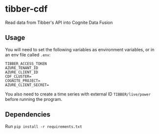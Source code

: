 # tibber-cdf
Read data from Tibber's API into Cognite Data Fusion

## Usage
You will need to set the following variables as environment variables, or in an env file called `.env`:
```
TIBBER_ACCESS_TOKEN
AZURE_TENANT_ID
AZURE_CLIENT_ID
CDF_CLUSTER=
COGNITE_PROJECT=
AZURE_CLIENT_SECRET=
```

You also need to create a time series with external ID `TIBBER/live/power` before running the program.

## Dependencies
Run `pip install -r requirements.txt` 
